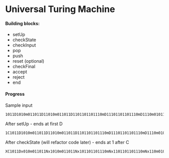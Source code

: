 # Universal Turing Machine

#### Building blocks:
* setUp
* checkState
* checkInput
* pop
* push
* reset (optional)
* checkFinal
* accept
* reject
* end

#### Progress
Sample input 
```
1011D1010m011011D11010m011011D1101101101110mD11101101101110mD1110m010111101F101111
```

After setUp - ends at first D
```
1C1011D1010m011011D11010m011011D1101101101110mD11101101101110mD1110m010111101F101111S
```

After checkState (will refactor code later) - ends at 1 after C
```
XC1011Dx010m011011Nx1010m011011Nx101101101110mNx1101101101110mNx110m010111101F101111S
```

